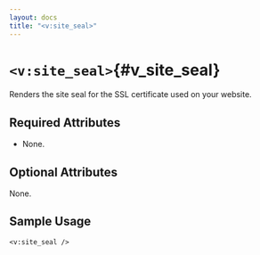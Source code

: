 ```yaml
---
layout: docs
title: "<v:site_seal>"
---
```


# `<v:site_seal>`{#v_site_seal}

Renders the site seal for the SSL certificate used on your website.

## Required Attributes

-   None.

## Optional Attributes

None.

## Sample Usage

    <v:site_seal />
